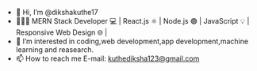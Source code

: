 - 👋 Hi, I’m @dikshakuthe17
- 👩🏻‍💻 MERN Stack Developer 💻 | React.js ⚛️ | Node.js 🟢 | JavaScript 💡 | Responsive Web Design 🌐 |
- 👀 I’m interested in coding,web development,app development,machine learning and reasearch.
- 📫 How to reach me E-mail: kuthediksha123@gmail.com

<!---
dikshakuthe17/dikshakuthe17 is a ✨ special ✨ repository because its `README.md` (this file) appears on your GitHub profile.
You can click the Preview link to take a look at your changes.
--->
